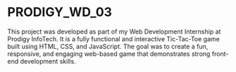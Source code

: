 # PRODIGY_WD_03
This project was developed as part of my Web Development Internship at Prodigy InfoTech. It is a fully functional and interactive Tic-Tac-Toe game built using HTML, CSS, and JavaScript. The goal was to create a fun, responsive, and engaging web-based game that demonstrates strong front-end development skills.  
